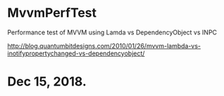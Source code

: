 MvvmPerfTest
============

Performance test of MVVM using Lamda vs DependencyObject vs INPC

http://blog.quantumbitdesigns.com/2010/01/26/mvvm-lambda-vs-inotifypropertychanged-vs-dependencyobject/

# Dec 15, 2018.

